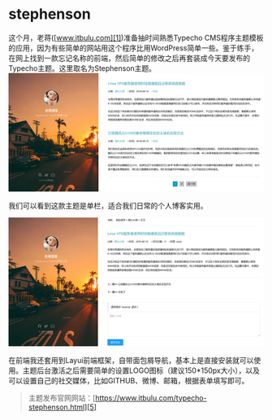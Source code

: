 # stephenson

这个月，老蒋([www.itbulu.com][1])准备抽时间熟悉Typecho CMS程序主题模板的应用，因为有些简单的网站用这个程序比用WordPress简单一些。鉴于练手，在网上找到一款忘记名称的前端，然后简单的修改之后再套装成今天要发布的Typecho主题。这里取名为Stephenson主题。
![请输入图片描述][2]

我们可以看到这款主题是单栏，适合我们日常的个人博客实用。

![请输入图片描述][3]

在前端我还套用到Layui前端框架，自带面包屑导航，基本上是直接安装就可以使用。主题后台激活之后需要简单的设置LOGO图标（建议150*150px大小），以及可以设置自己的社交媒体，比如GITHUB、微博、邮箱，根据表单填写即可。

> 主题发布官网网站：[https://www.itbulu.com/typecho-stephenson.html][5]


  [1]: https://www.itbulu.com/
  [2]: https://raw.githubusercontent.com/itbulu/stephenson/master/Stephenson-1.jpg
  [3]: https://raw.githubusercontent.com/itbulu/stephenson/master/Stephenson-2.jpg
  [5]: https://www.itbulu.com/typecho-stephenson.html

